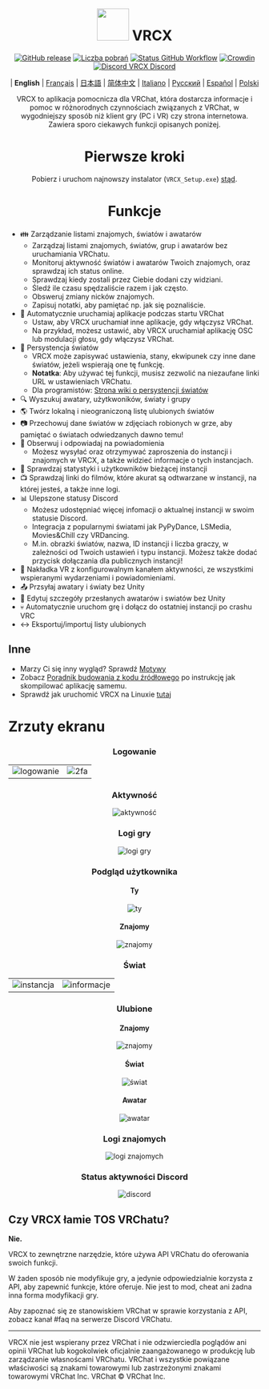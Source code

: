 <div align="center">

# <img src="https://raw.githubusercontent.com/vrcx-team/VRCX/master/VRCX.ico" width="64" height="64"> </img> VRCX

[![GitHub release](https://img.shields.io/github/release/vrcx-team/VRCX.svg)](https://github.com/vrcx-team/VRCX/releases/latest)
[![Liczba pobrań](https://img.shields.io/github/downloads/vrcx-team/VRCX/total?color=6451f1)](https://github.com/vrcx-team/VRCX/releases/latest)
[![Status GitHub Workflow](https://github.com/vrcx-team/VRCX/actions/workflows/github_actions.yml/badge.svg)](https://github.com/vrcx-team/VRCX/actions/workflows/github_actions.yml)
[![Crowdin](https://badges.crowdin.net/vrcx/localized.svg)](https://crowdin.com/project/vrcx)
[![Discord VRCX Discord](https://img.shields.io/discord/854071236363550763?color=%237289DA&logo=discord&logoColor=white&label=discord)](https://vrcx.pypy.moe/discord)

| **English** | [Français](./README.fr.md) | [日本語](./README.jp.md) | [简体中文](./README.zh_CN.md) | [Italiano](./README.it.md) | [Русский](./README.ru_RU.md) | [Español](./README.es.md) | [Polski](./README.pl.md)

VRCX to aplikacja pomocnicza dla VRChat, która dostarcza informacje i pomoc w różnorodnych czynnościach związanych z VRChat, w wygodniejszy sposób niż klient gry (PC i VR) czy strona internetowa. Zawiera sporo ciekawych funkcji opisanych poniżej.

# Pierwsze kroki

<div align="center">

Pobierz i uruchom najnowszy instalator (`VRCX_Setup.exe`) [stąd](https://github.com/vrcx-team/VRCX/releases/latest).

# Funkcje

<div align="left">

- :family: Zarządzanie listami znajomych, światów i awatarów
  - Zarządzaj listami znajomych, światów, grup i awatarów bez uruchamiania VRChatu.
  - Monitoruj aktywność światów i awatarów Twoich znajomych, oraz sprawdzaj ich status online.
  - Sprawdzaj kiedy zostali przez Ciebie dodani czy widziani.
  - Śledź ile czasu spędzaliście razem i jak często.
  - Obsweruj zmiany nicków znajomych.
  - Zapisuj notatki, aby pamiętać np. jak się poznaliście.
- :electric_plug: Automatycznie uruchamiaj aplikacje podczas startu VRChat
  - Ustaw, aby VRCX uruchamiał inne aplikacje, gdy włączysz VRChat.
  - Na przykład, możesz ustawić, aby VRCX uruchamiał aplikację OSC lub modulacji głosu, gdy włączysz VRChat.
- :floppy_disk: Persystencja światów
  - VRCX może zapisywać ustawienia, stany, ekwipunek czy inne dane światów, jeżeli wspierają one tę funkcję.
  - **Notatka**: Aby używać tej funkcji, musisz zezwolić na niezaufane linki URL w ustawieniach VRChatu.
  - Dla programistów: [Strona wiki o persystencji światów](<https://github.com/vrcx-team/VRCX/wiki/World-Persistence-(PWI)>)
- :mag: Wyszukuj awatary, użytkwoników, światy i grupy
- :earth_americas: Twórz lokalną i nieograniczoną listę ulubionych światów
- :camera: Przechowuj dane światów w zdjęciach robionych w grze, aby pamiętać o światach odwiedzanych dawno temu!
- :bell: Obserwuj i odpowiadaj na powiadomienia
  - Możesz wysyłać oraz otrzymywać zaproszenia do instancji i znajomych w VRCX, a także widzieć informacje o tych instancjach.
- :scroll: Sprawdzaj statystyki i użytkowników bieżącej instancji
- :tv: Sprawdzaj linki do filmów, które akurat są odtwarzane w instancji, na której jesteś, a także inne logi.
- :bar_chart: Ulepszone statusy Discord
  - Możesz udostępniać więcej infomacji o aktualnej instancji w swoim statusie Discord.
  - Integracja z popularnymi światami jak PyPyDance, LSMedia, Movies&Chill czy VRDancing.
  - M.in. obrazki światów, nazwa, ID instancji i liczba graczy, w zależności od Twoich ustawień i typu instancji. Możesz także dodać przycisk dołączania dla publicznych instancji!
- :crystal_ball: Nakładka VR z konfigurowalnym kanałem aktywności, ze wszystkimi wspieranymi wydarzeniami i powiadomieniami.
- :outbox_tray: Przsyłaj awatary i światy bez Unity
- :page_facing_up: Edytuj szczegóły przesłanych awatarów i swiatów bez Unity
- :skull: Automatycznie uruchom grę i dołącz do ostatniej instancji po crashu VRC
- :left_right_arrow: Eksportuj/importuj listy ulubionych

## Inne

- Marzy Ci się inny wygląd? Sprawdź [Motywy](https://github.com/vrcx-team/VRCX/wiki/Themes)
- Zobacz [Poradnik budowania z kodu źródłowego](https://github.com/vrcx-team/VRCX/wiki/Building-from-source) po instrukcję jak skompilować aplikację samemu.
- Sprawdź jak uruchomić VRCX na Linuxie [tutaj](https://github.com/vrcx-team/VRCX/wiki/Running-VRCX-on-Linux)

# Zrzuty ekranu

<div align="center">

<h3>Logowanie</h3>

<table>
  <tr>
    <td align="center"><img src="https://github-production-user-asset-6210df.s3.amazonaws.com/82102170/251994190-5e6a961e-b2fe-4d3b-bf66-455d8626b8bf.png" alt="logowanie"></td>
    <td align="center"><img src="https://github-production-user-asset-6210df.s3.amazonaws.com/82102170/251994414-a21faf59-6199-45de-94e7-a093a6b8c0ac.png" alt="2fa"></td>
  </tr>
</table>

<h3>Aktywność</h3>

<img src="https://github-production-user-asset-6210df.s3.amazonaws.com/82102170/251987020-9839a2c9-47db-4271-b1bf-8e07669a7056.png" alt="aktywność">

<h3>Logi gry</h3>

<img src="https://github-production-user-asset-6210df.s3.amazonaws.com/82102170/251987498-b82266ed-131d-42ad-be2f-b167f24acf9f.png" alt="logi gry">

<h3>Podgląd użytkownika</h3>

<h4>Ty</h4>

<img src="https://github-production-user-asset-6210df.s3.amazonaws.com/82102170/251990237-0c863d27-141c-4447-82de-4279ab8973ea.png" alt="ty">

<h4>Znajomy</h4>

<img src="https://github-production-user-asset-6210df.s3.amazonaws.com/82102170/251989666-8f918786-e632-451d-be29-f92d2c681b80.png" alt="znajomy">

<h3>Świat</h3>

<table>
  <tr>
    <td align="center"><img src="https://github-production-user-asset-6210df.s3.amazonaws.com/82102170/251991003-37a986bb-470c-442b-8ada-31918f7b2017.png" alt="instancja"></td>
    <td align="center"><img src="https://github-production-user-asset-6210df.s3.amazonaws.com/82102170/251991217-0d40846f-ac08-48c0-8e4d-18c35fe0999b.png" alt="informacje"></td>
  </tr>
</table>

<h3>Ulubione</h3>

<h4>Znajomy</h4>

<img src="https://github-production-user-asset-6210df.s3.amazonaws.com/82102170/251992424-ba406d0f-787e-4e2d-89bd-4caa0a05d31f.png" alt="znajomy">

<h4>Świat</h4>

<img src="https://github-production-user-asset-6210df.s3.amazonaws.com/82102170/251992950-8f2c6cdc-dc9a-4a60-b59f-9fa80d071359.png" alt="świat">

<h4>Awatar</h4>

<img src="https://github-production-user-asset-6210df.s3.amazonaws.com/82102170/251993408-66d11100-15a8-484f-b9fd-82be1516c9be.png" alt="awatar">

<h3>Logi znajomych</h3>

<img src="https://github-production-user-asset-6210df.s3.amazonaws.com/82102170/251993741-e2033095-4ceb-4552-8b79-9285325c1e49.png" alt="logi znajomych">

<h3>Status aktywności Discord</h3>

<img src="https://github-production-user-asset-6210df.s3.amazonaws.com/82102170/251997318-5a71249c-59fc-4ad6-9194-d6b1d4165600.png" alt="discord">

<!-- The other images will be similar to this -->
</div>

## Czy VRCX łamie TOS VRChatu?

**Nie.**

VRCX to zewnętrzne narzędzie, które używa API VRChatu do oferowania swoich funkcji.

W żaden sposób nie modyfikuje gry, a jedynie odpowiedzialnie korzysta z API, aby zapewnić funkcje, które oferuje. Nie jest to mod, cheat ani żadna inna forma modyfikacji gry.

Aby zapoznać się ze stanowiskiem VRChat w sprawie korzystania z API, zobacz kanał #faq na serwerze Discord VRChatu.

---

VRCX nie jest wspierany przez VRChat i nie odzwierciedla poglądów ani opinii VRChat lub kogokolwiek oficjalnie zaangażowanego w produkcję lub zarządzanie własnoścami VRChatu. VRChat i wszystkie powiązane właściwości są znakami towarowymi lub zastrzeżonymi znakami towarowymi VRChat Inc. VRChat © VRChat Inc.
